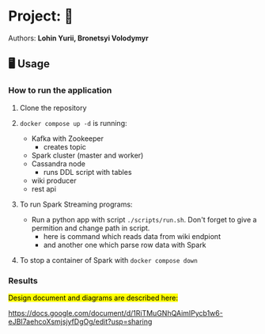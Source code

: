 
# Project: 🤖 

Authors: **Lohin Yurii, Bronetsyi Volodymyr**


## 🖥 Usage

### How to run the application

1. Clone the repository
1. `docker compose up -d` is running:
    - Kafka with Zookeeper
        + creates topic
    - Spark cluster (master and worker)
    - Cassandra node
        + runs DDL script with tables
    - wiki producer
    - rest api

1. To run Spark Streaming programs:
    - Run a python app with script `./scripts/run.sh`. Don't forget to give a permition and change path in script. 
        - here is command which reads data from wiki endpiont
        - and another one which parse row data with Spark
1. To stop a container of Spark with `docker compose down`


### Results

<mark>Design document and diagrams are described here:

https://docs.google.com/document/d/1RiTMuGNhQAimIPycb1w6-eJBI7aehcoXsmjsjyfDgOg/edit?usp=sharing